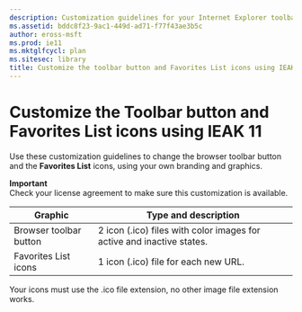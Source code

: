 ```yaml
---
description: Customization guidelines for your Internet Explorer toolbar button and Favorites List icons.
ms.assetid: bddc8f23-9ac1-449d-ad71-f77f43ae3b5c
author: eross-msft
ms.prod: ie11
ms.mktglfcycl: plan
ms.sitesec: library
title: Customize the toolbar button and Favorites List icons using IEAK 11 (Internet Explorer Administration Kit 11 for IT Pros)
---
```


# Customize the Toolbar button and Favorites List icons using IEAK 11
Use these customization guidelines to change the browser toolbar button and the **Favorites List** icons, using your own branding and graphics.

**Important**<br>Check your license agreement to make sure this customization is available.

|Graphic                |Type and description                                                  | 
|-----------------------|----------------------------------------------------------------------|
|Browser toolbar button |2 icon (.ico) files with color images for active and inactive states. | 
|Favorites List icons   |1 icon (.ico) file for each new URL. |

Your icons must use the .ico file extension, no other image file extension works.